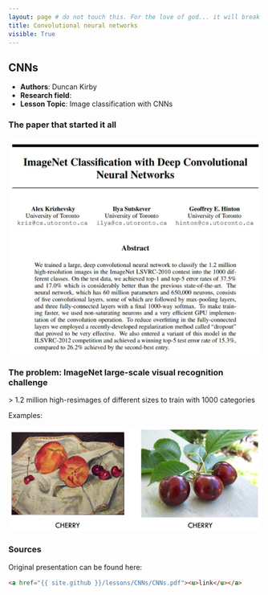 ```yaml
---
layout: page # do not touch this. For the love of god... it will break things
title: Convolutional neural networks
visible: True
---
```


## CNNs

 - **Authors**: Duncan Kirby
 - **Research field**: 
 - **Lesson Topic**: Image classification with CNNs

### The paper that started it all

![Krizhevsky et al.](paper.png)

### The problem: ImageNet large-scale visual recognition challenge

&gt; 1.2 million high-resimages of different sizes to train with
1000 categories

Examples:

![cherries](cherry_example.png)

### Sources

Original presentation can be found here:
```html
<a href="{{ site.github }}/lessons/CNNs/CNNs.pdf"><u>link</u></a>
```


